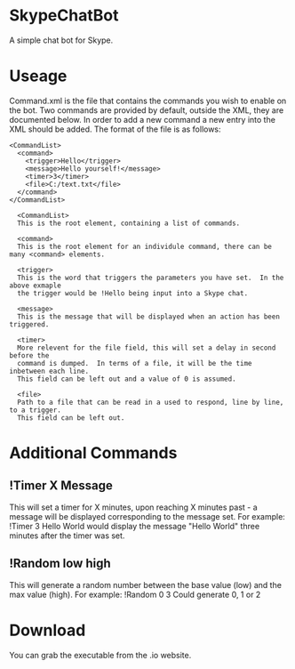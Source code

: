 SkypeChatBot
============
A simple chat bot for Skype.  

Useage
======

Command.xml is the file that contains the commands you wish to enable on the bot.  Two commands are provided by default, outside the XML, they are documented below.  In order to add a new command a new entry into the XML should be added.  The format of the file is as follows:
```
<CommandList>
  <command>
    <trigger>Hello</trigger>
    <message>Hello yourself!</message>
    <timer>3</timer>
    <file>C:/text.txt</file>
  </command>
</CommandList>
```

```
  <CommandList>
  This is the root element, containing a list of commands.
```
```
  <command>
  This is the root element for an individule command, there can be many <command> elements.
```
```
  <trigger>
  This is the word that triggers the parameters you have set.  In the above exmaple 
  the trigger would be !Hello being input into a Skype chat.
```
```
  <message>
  This is the message that will be displayed when an action has been triggered.
```
```
  <timer>
  More relevent for the file field, this will set a delay in second before the 
  command is dumped.  In terms of a file, it will be the time inbetween each line.  
  This field can be left out and a value of 0 is assumed.  
```
```
  <file>
  Path to a file that can be read in a used to respond, line by line, to a trigger.  
  This field can be left out.
```

Additional Commands
===================

!Timer X Message
--------

This will set a timer for X minutes, upon reaching X minutes past - a message will be displayed corresponding to the message set.  For example:
    !Timer 3 Hello World
would display the message "Hello World" three minutes after the timer was set.  

!Random low high
----------------

This will generate a random number between the base value (low) and the max value (high).  For example:
    !Random 0 3
Could generate 0, 1 or 2

Download
========
You can grab the executable from the .io website.
